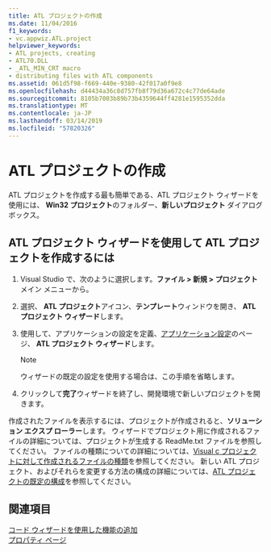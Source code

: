 ```yaml
---
title: ATL プロジェクトの作成
ms.date: 11/04/2016
f1_keywords:
- vc.appwiz.ATL.project
helpviewer_keywords:
- ATL projects, creating
- ATL70.DLL
- _ATL_MIN_CRT macro
- distributing files with ATL components
ms.assetid: 061d5f98-f669-440e-9380-42f017a0f9e8
ms.openlocfilehash: d44434a36c8d757fb8f79d36a672c4c77de64ade
ms.sourcegitcommit: 8105b7003b89b73b4359644ff4281e1595352dda
ms.translationtype: MT
ms.contentlocale: ja-JP
ms.lasthandoff: 03/14/2019
ms.locfileid: "57820326"
---
```

# <a name="creating-an-atl-project"></a>ATL プロジェクトの作成

ATL プロジェクトを作成する最も簡単である、ATL プロジェクト ウィザードを使用には、 **Win32 プロジェクト**のフォルダー、**新しいプロジェクト** ダイアログ ボックス。

## <a name="to-create-an-atl-project-using-the-atl-project-wizard"></a>ATL プロジェクト ウィザードを使用して ATL プロジェクトを作成するには

1. Visual Studio で、次のように選択します。**ファイル > 新規 > プロジェクト**メイン メニューから。

1. 選択、 **ATL プロジェクト**アイコン、**テンプレート**ウィンドウを開き、 **ATL プロジェクト ウィザード**します。

1. 使用して、アプリケーションの設定を定義、[アプリケーション設定](../../atl/reference/application-settings-atl-project-wizard.md)のページ、 **ATL プロジェクト ウィザード**します。

   > [!NOTE]
   > ウィザードの既定の設定を使用する場合は、この手順を省略します。

1. クリックして**完了**ウィザードを終了し、開発環境で新しいプロジェクトを開きます。

作成されたファイルを表示するには、プロジェクトが作成されると、**ソリューション エクスプ ローラー**します。 ウィザードでプロジェクト用に作成されるファイルの詳細については、プロジェクトが生成する ReadMe.txt ファイルを参照してください。 ファイルの種類についての詳細については、[Visual c プロジェクトに対して作成されるファイルの種類](../../build/reference/file-types-created-for-visual-cpp-projects.md)を参照してください。 新しい ATL プロジェクト、およびそれらを変更する方法の構成の詳細については、[ATL プロジェクトの既定の構成](../../atl/reference/default-atl-project-configurations.md)を参照してください。

## <a name="see-also"></a>関連項目

[コード ウィザードを使用した機能の追加](../../ide/adding-functionality-with-code-wizards-cpp.md)<br/>
[プロパティ ページ](../../build/reference/property-pages-visual-cpp.md)
